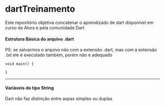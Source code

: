 # dartTreinamento
Este repositório objetiva concatenar o aprendizado de dart disponível em curso da Alura e pela comunidade Dart

#### Estrutura Básica do arquivo .dart

PS: se salvarmos o arquivo não com a extensão .dart, mas com a extensão .txt ele é executado também, porém não é adequado 

    void main() {
  
    }

----

#### Variáveis do tipo String

Dart não faz distinção entre aspas simples ou duplas
